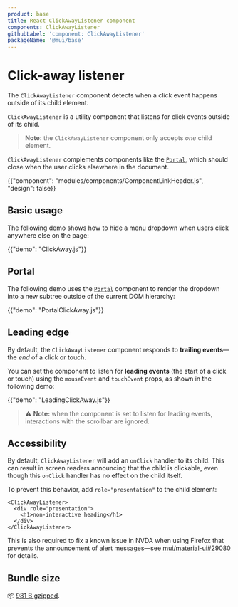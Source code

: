 ```yaml
---
product: base
title: React ClickAwayListener component
components: ClickAwayListener
githubLabel: 'component: ClickAwayListener'
packageName: '@mui/base'
---
```


# Click-away listener

<p class="description">The <code>ClickAwayListener</code> component detects when a click event happens outside of its child element.</p>

`ClickAwayListener` is a utility component that listens for click events outside of its child.

> **Note:** the `ClickAwayListener` component only accepts _one_ child element.

`ClickAwayListener` complements components like the [`Portal`](/base/react-portal), which should close when the user clicks elsewhere in the document.

{{"component": "modules/components/ComponentLinkHeader.js", "design": false}}

## Basic usage

The following demo shows how to hide a menu dropdown when users click anywhere else on the page:

{{"demo": "ClickAway.js"}}

## Portal

The following demo uses the [`Portal`](/base/react-portal/) component to render the dropdown into a new subtree outside of the current DOM hierarchy:

{{"demo": "PortalClickAway.js"}}

## Leading edge

By default, the `ClickAwayListener` component responds to **trailing events**—the _end_ of a click or touch.

You can set the component to listen for **leading events** (the start of a click or touch) using the `mouseEvent` and `touchEvent` props, as shown in the following demo:

{{"demo": "LeadingClickAway.js"}}

> ⚠️ **Note:** when the component is set to listen for leading events, interactions with the scrollbar are ignored.

## Accessibility

By default, `ClickAwayListener` will add an `onClick` handler to its child.
This can result in screen readers announcing that the child is clickable, even though this `onClick` handler has no effect on the child itself.

To prevent this behavior, add `role="presentation"` to the child element:

```tsx
<ClickAwayListener>
  <div role="presentation">
    <h1>non-interactive heading</h1>
  </div>
</ClickAwayListener>
```

This is also required to fix a known issue in NVDA when using Firefox that prevents the announcement of alert messages—see [mui/material-ui#29080](https://github.com/mui/material-ui/issues/29080) for details.

## Bundle size

📦 [981 B gzipped](/size-snapshot).
